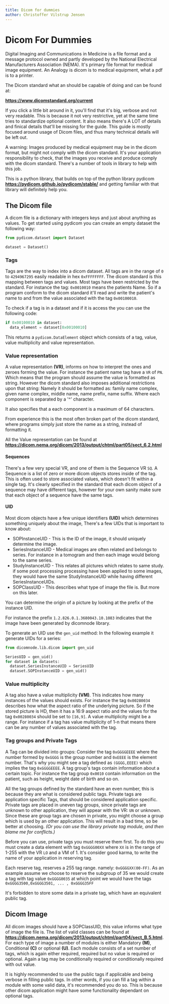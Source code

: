 ```yaml
---
title: Dicom for dummies
author: Christoffer Vilstrup Jensen
---
```


# Dicom For Dummies

Digital Imaging and Communications in Medicine is a file format and a message protocol owned and partly developed by the National Electrical Manufacturers Association (NEMA).
It's primary file format for medical image equipment. An Analogy is dicom is to medical equipment, what a pdf is to a printer.

The Dicom standard what an should be capable of doing and can be found at:

**<https://www.dicomstandard.org/current>**

If you click a little bit around in it, you'll find that it's big, verbose and not very readable. This is because it not very restrictive, yet at the same time tries to standardize optional content. It also means there's A LOT of details and finical details that'll be missing for the guide. This guide is mostly focused around usage of Dicom files, and thus many technical details will be left out.

A warning: Images produced by medical equipment may be in the dicom format, but might not comply with the dicom standard. It's your application responsibility to check, that the images you receive and produce comply with the dicom standard. There's a number of tools in library to help with this job.

This is a python library, that builds on top of the python library pydicom **<https://pydicom.github.io/pydicom/stable/>** and getting familiar with that library will definitely help you.

## The Dicom file

A dicom file is a dictionary with integers keys and just about anything as values. To get started using pydicom you can create an empty dataset the following way:

```python
from pydicom.dataset import Dataset

dataset = Dataset()
```

### Tags

Tags are the way to index into a dicom dataset. All tags are in the range of `0` to `4294967295` easily readable in hex `0xFFFFFFFF`. The dicom standard is this mapping between tags and values.  Most tags have been restricted by the standard. For instance the tag: `0x0010010` means the patients Name. So if a program conform to the dicom standard it'll read and write the patient's name to and from the value associated with the tag `0x00100010`.

To check if a tag is in a dataset and if it is access the you can use the following code:

```python
if 0x00100010 in dataset:
  data_element = dataset[0x00100010]
```

This returns a `pydicom.DataElement` object which consists of a tag, value, value multiplicity and value representation.

### Value representation

A value representation **(VR)**, informs on how to interpret the ones and zeroes forming the value. For instance the patient name tag have a `VR` of `PN`. Which means that the program should assume the value is formatted as string. However the dicom standard also imposes additional restrictions upon that string: Namely it should be formatted as: family name complex, given name complex, middle name, name prefix, name suffix. Where each component is separated by a '^' character.

It also specifies that a each component is a maximum of 64 characters.

From experience this is the most often broken part of the dicom standard, where programs simply just store the name as a string, instead of formatting it.

All the Value representation can be found at **<https://dicom.nema.org/dicom/2013/output/chtml/part05/sect_6.2.html>**

#### Sequences

There's a few very special VR, and one of them is the Sequence VR `SQ`. A Sequence is a list of zero or more dicom objects stores inside of the tag. This is often used to store associated values, which doesn't fit within a single tag. It's clearly specified in the standard that each dicom object of a sequence may have different tags, however for your own sanity make sure that each object of a sequence have the same tags.

#### UID

Most dicom objects have a few unique identifiers **(UID)** which determines something uniquely about the image, There's a few UIDs that is important to know about:

* SOPInstanceUID - This is the ID of the image, it should uniquely determine the image.
* SeriesInstanceUID - Medical images are often related and belongs to series. For instance in a tomogram and then each image would belong to the same series.
* StudyInstanceUID - This relates all pictures which relates to same study. if some post processing processing have been applied to some images, they would have the same StudyInstanceUID while having different SeriesInstanceUIDs.
* SOPClassUID - This describes what type of image the file is. But more on this later.

You can determine the origin of a picture by looking at the prefix of the instance UID.

For instance the prefix `1.2.826.0.1.3680043.10.1083` indicates that the image have been generated by dicomnode library.

To generate an UID use the `gen_uid` method: In the following example it generate UIDs for a series:

```python
from dicomnode.lib.dicom import gen_uid

SeriesUID = gen_uid()
for dataset in datasets:
  dataset.SeriesInstanceUID = SeriesUID
  dataset.SOPInstanceUID = gen_uid()
```

### Value multiplicity

A tag also have a value multiplicity **(VM)**. This indicates how many instances of the values should exists. For instance the tag `0x00280034` describes how what the aspect ratio of the underlying picture. So if the stored picture is HD, then it has a 16:9 aspect ratio and the values for the tag `0x00280034` should be set to `[16,9]`. A value multiplicity might be a range. For instance if a tag has value multiplicity of 1-n that means there can be any number of values associated with the tag.

### Tag groups and Private Tags

A Tag can be divided into groups: Consider the tag `0xGGGGEEEE` where the number formed by `0xGGGG` is the group number and `0xEEEE` is the element number. That's why you might see a tag defined as `(GGGG,EEEE)` which implies the tag `0xGGGGEEEE`. A tag group's tags contain information about a certain topic.
For instance the tag group `0x0010` contain information on the patient, such as height, weight date of birth and so on.

All the tag groups defined by the standard have an even number, this is because they are what is considered public tags. Private tags are application specific
Tags, that should be considered application specific. Private tags are placed in uneven tag groups, since private tags are unknown to other application, they will appear with the VR: `UN` or unknown. Since these are group tags are chosen in private, you might choose a group which is used by an other application. This will result in a bad time, so be better at choosing. *(Or you can use the library private tag module, and then blame me for conflicts.)*

Before you can use, private tags you must reserve them first. To do this you must create a data element with tag `0xGGGG00XX` where `XX` is in the range of 1-255 with the VR `LO` and a VM of 1. It's consider good karma, to write the name of your application in reserving tag.

Each reserve tag, reserves a 255 tag range. namely: `0xGGGGXX(00-FF)`. As an example assume we choose to reserve the subgroup of 35 we would create a tag with tag value `0xGGGG0035` at which point we would have the tags `0xGGGG3500,0xGGGG3501, ... , 0xGGGG35FF`

It's forbidden to store some data in a private tag, which have an equivalent public tag.

## Dicom Image

All dicom images should have a SOPClassUID, this value informs what type of image the file is. The list of valid classes can be found at **<https://dicom.nema.org/dicom/2013/output/chtml/part04/sect_B.5.html>**. For each type of image a number of modules is either Mandatory **(M)**, Conditional **(C)** or optional **(U)**. Each module consists of a set number of tags, which is again either required, required but no value is required or optional. Again a tag may be conditionally required or conditionally required with out value.

It is highly recommended to use the public tags if applicable and being verbose in filling public tags. In other words, if you can fill a tag within a module with some valid data, it's recommended you do so. This is because other dicom application might have some functionality dependant on optional tags.
